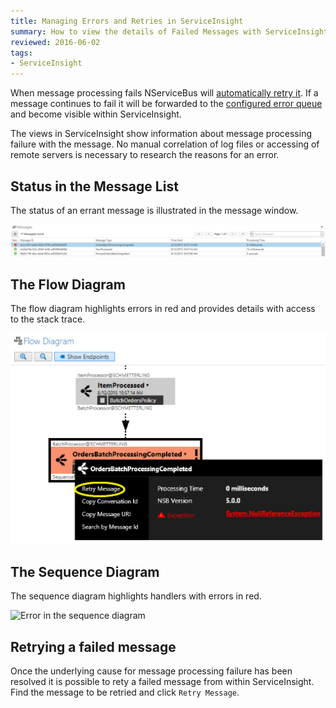 ```yaml
---
title: Managing Errors and Retries in ServiceInsight
summary: How to view the details of Failed Messages with ServiceInsight and the Retry them
reviewed: 2016-06-02
tags:
- ServiceInsight
---
```


When message processing fails NServiceBus will [automatically retry it](/nservicebus/errors/automatic-retries). If a message continues to fail it will be forwarded to the [configured error queue](http://docs.particular.net/nservicebus/errors/) and become visible within ServiceInsight.

The views in ServiceInsight show information about message processing failure with the message. No manual correlation of log files or accessing of remote servers is necessary to research the reasons for an error. 


## Status in the Message List

The status of an errant message is illustrated in the message window.

![An Error in the Message Window](images/overview-messagewindowerror.png)


## The Flow Diagram

The flow diagram highlights errors in red and provides details with access to the stack trace.

![Error in the flow diagram](images/overview-flowdiagramwitherror.png)


## The Sequence Diagram

The sequence diagram highlights handlers with errors in red.

![Error in the sequence diagram](images/overview-sequence-diagram-witherror.png)


## Retrying a failed message

Once the underlying cause for message processing failure has been resolved it is possible to rety a failed message from within ServiceInsight. Find the message to be retried and click `Retry Message`.